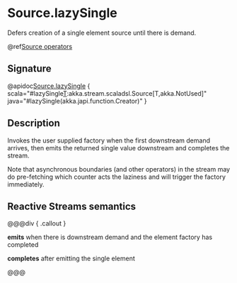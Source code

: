 # Source.lazySingle

Defers creation of a single element source until there is demand.

@ref[Source operators](../index.md#source-operators)

## Signature

@apidoc[Source.lazySingle](Source$) { scala="#lazySingle[T](create:()=&gt;T):akka.stream.scaladsl.Source[T,akka.NotUsed]" java="#lazySingle(akka.japi.function.Creator)" }


## Description

Invokes the user supplied factory when the first downstream demand arrives, then emits the returned single value 
downstream and completes the stream.

Note that asynchronous boundaries (and other operators) in the stream may do pre-fetching which counter acts
the laziness and will trigger the factory immediately.

## Reactive Streams semantics

@@@div { .callout }

**emits** when there is downstream demand and the element factory has completed

**completes** after emitting the single element

@@@

